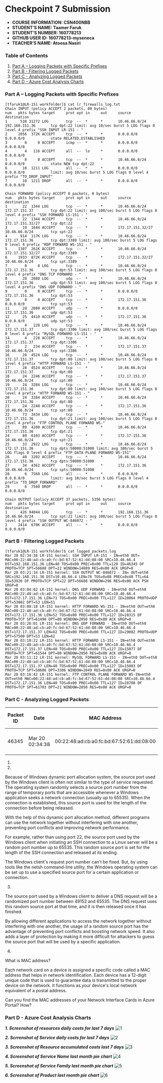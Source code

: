 # Checkpoint 7 Submission

- **COURSE INFORMATION: CSN400NBB**
- **STUDENT’S NAME: Taamer Faruk**
- **STUDENT'S NUMBER: 160778213**
- **GITHUB USER ID: 160778213-myseneca**
- **TEACHER’S NAME: Atoosa Nasiri**

### Table of Contents

1. [Part A – Logging Packets with Specific Prefixes](#header1)
2. [Part B - Filtering Logged Packets](#header2)
3. [Part C - Analyzing Logged Packets](#header3)
4. [Part D - Azure Cost Analysis Charts](#haeder4)

### Part A – Logging Packets with Specific Prefixes

```
[tfaruk1@LR-151 workfolder]$ cat lr_firewalls_log.txt
Chain INPUT (policy ACCEPT 2 packets, 80 bytes)
num   pkts bytes target     prot opt in     out     source               destination
1      538 31272 LOG        tcp  --  *      *       10.46.66.0/24        192.168.151.36       tcp dpt:22 limit: avg 10/sec burst 5 LOG flags 0 level 4 prefix "SSH INPUT LR-151 - "
2     2056  372K ACCEPT     tcp  --  *      *       0.0.0.0/0            0.0.0.0/0            state RELATED,ESTABLISHED
3        0     0 ACCEPT     icmp --  *      *       0.0.0.0/0            0.0.0.0/0
4        4   116 ACCEPT     all  --  lo     *       0.0.0.0/0            0.0.0.0/0
5        0     0 ACCEPT     tcp  --  *      *       10.46.66.0/24        0.0.0.0/0            state NEW tcp dpt:22
6       10  1211 LOG        all  --  *      *       0.0.0.0/0            0.0.0.0/0            limit: avg 10/sec burst 5 LOG flags 0 level 4 prefix "TO_DROP_INPUT"
7       10  1211 DROP       all  --  *      *       0.0.0.0/0            0.0.0.0/0

Chain FORWARD (policy ACCEPT 0 packets, 0 bytes)
num   pkts bytes target     prot opt in     out     source               destination
1       22  1344 LOG        tcp  --  *      *       10.46.66.0/24        172.17.151.37        tcp dpt:22 limit: avg 100/sec burst 5 LOG flags 0 level 4 prefix "SSH FORWARD LS-151 - "
2       22  1344 ACCEPT     tcp  --  *      *       10.46.66.0/24        172.17.151.32/27     tcp dpt:22
3       19  1644 ACCEPT     tcp  --  *      *       172.17.151.32/27     10.46.66.0/24        tcp spt:22
4      914  117K LOG        tcp  --  *      *       10.46.66.0/24        172.17.151.36        tcp dpt:3389 limit: avg 100/sec burst 5 LOG flags 0 level 4 prefix "RDP FORWARD WS-151 - "
5     1307  261K ACCEPT     tcp  --  *      *       10.46.66.0/24        172.17.151.32/27     tcp dpt:3389
6     1933  872K ACCEPT     tcp  --  *      *       172.17.151.32/27     10.46.66.0/24        tcp spt:3389
7        0     0 LOG        tcp  --  *      *       10.46.66.0/24        172.17.151.36        tcp dpt:53 limit: avg 100/sec burst 5 LOG flags 0 level 4 prefix "DNS TCP FORWARD - "
8       28  2080 LOG        udp  --  *      *       10.46.66.0/24        172.17.151.36        udp dpt:53 limit: avg 100/sec burst 5 LOG flags 0 level 4 prefix "DNS UDP FORWARD - "
9        0     0 ACCEPT     tcp  --  *      *       0.0.0.0/0            172.17.151.36        tcp dpt:53
10       0     0 ACCEPT     tcp  --  *      *       172.17.151.36        0.0.0.0/0            tcp spt:53
11      28  2080 ACCEPT     udp  --  *      *       0.0.0.0/0            172.17.151.36        udp dpt:53
12      25  4410 ACCEPT     udp  --  *      *       172.17.151.36        0.0.0.0/0            udp spt:53
13       4   228 LOG        tcp  --  *      *       10.46.66.0/24        172.17.151.37        tcp dpt:3306 limit: avg 100/sec burst 5 LOG flags 0 level 4 prefix "MySQL FORWARD LS-151 - "
14       4   228 ACCEPT     tcp  --  *      *       10.46.66.0/24        172.17.151.37        tcp dpt:3306
15       2   234 ACCEPT     tcp  --  *      *       172.17.151.37        10.46.66.0/24        tcp spt:3306
16      28  4524 LOG        tcp  --  *      *       10.46.66.0/24        172.17.151.37        tcp dpt:80 limit: avg 100/sec burst 5 LOG flags 0 level 4 prefix "HTTP FORWARD LS-151 - "
17      28  4524 ACCEPT     tcp  --  *      *       10.46.66.0/24        172.17.151.37        tcp dpt:80
18      24  2246 ACCEPT     tcp  --  *      *       172.17.151.37        10.46.66.0/24        tcp spt:80
19      24  3284 LOG        tcp  --  *      *       10.46.66.0/24        172.17.151.36        tcp dpt:80 limit: avg 100/sec burst 5 LOG flags 0 level 4 prefix "HTTP FORWARD WS-151 - "
20      24  3284 ACCEPT     tcp  --  *      *       10.46.66.0/24        172.17.151.36        tcp dpt:80
21      24  2248 ACCEPT     tcp  --  *      *       172.17.151.36        10.46.66.0/24        tcp spt:80
22      73  3434 LOG        tcp  --  *      *       10.46.66.0/24        172.17.151.36        tcp dpt:21 limit: avg 100/sec burst 5 LOG flags 0 level 4 prefix "FTP CONTROL PLANE FORWARD WS-"
23      89  4280 ACCEPT     tcp  --  *      *       10.46.66.0/24        172.17.151.36        tcp dpt:21
24      89  6103 ACCEPT     tcp  --  *      *       172.17.151.36        10.46.66.0/24        tcp spt:21
25      33  2922 LOG        tcp  --  *      *       10.46.66.0/24        172.17.151.36        tcp dpts:50000:51000 limit: avg 100/sec burst 5 LOG flags 0 level 4 prefix "FTP DATA PLANE FORWARD WS-151"
26      40  3202 ACCEPT     tcp  --  *      *       10.46.66.0/24        172.17.151.36        tcp dpts:50000:51000
27      34  4362 ACCEPT     tcp  --  *      *       172.17.151.36        10.46.66.0/24        tcp spts:50000:51000
28       6  7560 LOG        all  --  *      *       0.0.0.0/0            0.0.0.0/0            limit: avg 10/sec burst 5 LOG flags 0 level 4 prefix "TO_DROP_FORWARD"
29       6  7560 DROP       all  --  *      *       0.0.0.0/0            0.0.0.0/0

Chain OUTPUT (policy ACCEPT 37 packets, 5356 bytes)
num   pkts bytes target     prot opt in     out     source               destination
1      426 94044 LOG        tcp  --  *      *       192.168.151.36       10.46.66.0/24        tcp spt:22 limit: avg 100/sec burst 5 LOG flags 0 level 4 prefix "SSH OUTPUT WC-846072 - "
2     2414  670K ACCEPT     all  --  *      *       0.0.0.0/0            0.0.0.0/0
```

### Part B - Filtering Logged Packets


```
[tfaruk1@LR-151 workfolder]$ cat logged_packets.log
Mar 20 02:34:38 LR-151 kernel: SSH INPUT LR-151 - IN=eth0 OUT= MAC=00:22:48:ad:cb:a0:fc:bd:67:52:61:dd:08:00 SRC=10.46.66.4 DST=192.168.151.36 LEN=40 TOS=0x00 PREC=0x00 TTL=128 ID=46345 DF PROTO=TCP SPT=56688 DPT=22 WINDOW=14889 RES=0x00 ACK URGP=0
Mar 20 03:21:34 LR-151 kernel: SSH OUTPUT WC-846072 - IN= OUT=eth0 SRC=192.168.151.36 DST=10.46.66.4 LEN=76 TOS=0x08 PREC=0x40 TTL=64 ID=53920 DF PROTO=TCP SPT=22 DPT=56688 WINDOW=296 RES=0x00 ACK PSH URGP=0
Mar 20 03:04:02 LR-151 kernel: DNS UDP FORWARD - IN=eth0 OUT=eth0 MAC=00:22:48:ad:cb:a0:fc:bd:67:52:61:dd:08:00 SRC=10.46.66.4 DST=172.17.151.36 LEN=71 TOS=0x00 PREC=0x00 TTL=127 ID=28064 PROTO=UDP SPT=53082 DPT=53 LEN=51
Mar 20 03:08:18 LR-151 kernel: HTTP FORWARD WS-151 - IN=eth0 OUT=eth0 MAC=00:22:48:ad:cb:a0:fc:bd:67:52:61:dd:08:00 SRC=10.46.66.4 DST=172.17.151.36 LEN=52 TOS=0x00 PREC=0x00 TTL=127 ID=28315 DF PROTO=TCP SPT=61490 DPT=80 WINDOW=2050 RES=0x00 ACK URGP=0
Mar 20 03:26:01 LR-151 kernel: DNS UDP FORWARD - IN=eth0 OUT=eth0 MAC=00:22:48:ad:cb:a0:fc:bd:67:52:61:dd:08:00 SRC=10.46.66.4 DST=172.17.151.37 LEN=82 TOS=0x00 PREC=0x00 TTL=127 ID=29082 PROTO=UDP SPT=57500 DPT=53 LEN=62
Mar 20 03:10:22 LR-151 kernel: HTTP FORWARD LS-151 - IN=eth0 OUT=eth0 MAC=00:22:48:ad:cb:a0:fc:bd:67:52:61:dd:08:00 SRC=10.46.66.4 DST=172.17.151.37 LEN=40 TOS=0x00 PREC=0x00 TTL=127 ID=15077 DF PROTO=TCP SPT=61544 DPT=80 WINDOW=2050 RES=0x00 ACK URGP=0
Mar 20 03:11:12 LR-151 kernel: MySQL FORWARD LS-151 - IN=eth0 OUT=eth0 MAC=00:22:48:ad:cb:a0:fc:bd:67:52:61:dd:08:00 SRC=10.46.66.4 DST=172.17.151.37 LEN=40 TOS=0x00 PREC=0x00 TTL=127 ID=15083 DF PROTO=TCP SPT=58606 DPT=3306 WINDOW=2049 RES=0x00 ACK URGP=0
Mar 20 03:16:42 LR-151 kernel: FTP CONTROL PLANE FORWARD WS-IN=eth0 OUT=eth0 MAC=00:22:48:ad:cb:a0:fc:bd:67:52:61:dd:08:00 SRC=10.46.66.4 DST=172.17.151.36 LEN=40 TOS=0x00 PREC=0x00 TTL=127 ID=28708 DF PROTO=TCP SPT=61703 DPT=21 WINDOW=2050 RES=0x00 ACK URGP=0
```

### Part C - Analyzing Logged Packets

| Packet ID | Date | MAC Address | Protocol | Source Address | Dest. Address | Source Port | Dest. Port | Packet Length | LOG Prefix | Time To Live |
|-|-|-|-|-|-|-|-|-|-|-|
| 46345 | Mar 20 02:34:38 | 00:22:48:ad:cb:a0:fc:bd:67:52:61:dd:08:00 | TCP | 10.46.66.4 | 192.168.151.36 | 56688 | 22 | 40 | SSH INPUT LR-151 -  | 128 |

1.

2. 
Because of Windows dynamic port allocation system, the source port used by the Windows client is often not similar to the type of service requested. The operating system randomly selects a source port number from the range of temporary ports that are accessible whenever a Windows application seeks a network connection (usually up to 65535). When the connection is established, this source port is used for the length of the connection before being released.

With the help of this dynamic port allocation method, different programs can use the network together without interfering with one another, preventing port conflicts and improving network performance.

For example, rather than using port 22, the source port used by the Windows client when initiating an SSH connection to a Linux server will be a random port number up to 65535. This random source port is set for the length of the SSH connection and released at its ending.

The Windows client's request port number can't be fixed. But, by using tools like the netsh command-line utility, the Windows operating system can be set up to use a specified source port for a certain application or connection.

3. 
The source port used by a Windows client to deliver a DNS request will be a randomized port number between 49152 and 65535. The DNS request uses this random source port at that time, and it is then released once it has finished.

By allowing different applications to access the network together without interfering with one another, the usage of a random source port has the advantage of preventing port conflicts and boosting network speed. It also adds a layer of protection by making it more difficult for attackers to guess the source port that will be used by a specific application.

4. 
What is MAC address?

Each network card on a device is assigned a specific code called a MAC address that helps in network identification. Each device has a 12-digit unique code that is used to guarantee data is transmitted to the proper device on the network. It functions as your device's local network equivalent of a postal address.

Can you find the MAC addresses of your Network Interface Cards in Azure Portal? How?



### Part D - Azure Cost Analysis Charts

***1. Screenshot of resources daily costs for last 7 days***
![1](https://user-images.githubusercontent.com/123032283/226249641-4aefee50-3870-42cf-8d99-0230282e8841.jpg)

***2. Scrrenshot of Service daily costs for last 7 days***
![2](https://user-images.githubusercontent.com/123032283/226249707-7a7e2035-3da2-4efb-b154-b84b8263f3b7.jpg)

***3. Screenshot of Resource accumulated costs last 7 days*** 
![3](https://user-images.githubusercontent.com/123032283/226249770-4f87b7b9-8d74-4cf0-8283-ccfd12693c1b.jpg)

***4. Screenshot of Service Name last month pie chart***
![4](https://user-images.githubusercontent.com/123032283/226249803-d4621be4-0f8a-44b1-9435-7e118ee8b511.jpg)

***5. Screenshot of Service Family last month pie chart***
![5](https://user-images.githubusercontent.com/123032283/226249841-d3a0716c-2ad3-4289-9751-8aa08b6bea3e.jpg)

***6. Screenshot of Product last month pie chart***
![6](https://user-images.githubusercontent.com/123032283/226249872-0a7dbe3f-3b44-440f-969b-a7de5b97c521.jpg)
